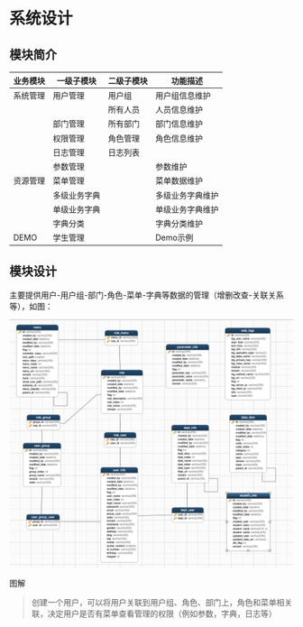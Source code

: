 # 系统设计

## 模块简介

| 业务模块 | 一级子模块       | 二级子模块         |    功能描述            |
| -------- | ------------ | -----------------|------------------- |
| 系统管理 | 用户管理	  | 用户组           | 用户组信息维护   |
|		   |			  | 所有人员         | 人员信息维护   |
|		   | 部门管理	  | 所有部门         | 部门信息维护       |
|		   | 权限管理	  | 角色管理         | 角色信息维护       |
|          | 日志管理	  | 日志列表         |                    |
|          | 参数管理	  |                  |	参数维护				  |
| 资源管理 | 菜单管理     |           |  菜单数据维护                  |
|          | 多级业务字典 |  |          多级业务字典维护          |
|          | 单级业务字典 |  |        单级业务字典维护            |
|          | 字典分类 |  |            字典分类维护        |
| DEMO     | 学生管理     |                  |  Demo示例   |

## 模块设计

主要提供用户-用户组-部门-角色-菜单-字典等数据的管理（增删改查-关联关系等），如图：

![](./image/mysql示例.png) 

图解

>创建一个用户，可以将用户关联到用户组、角色、部门上，角色和菜单相关联，决定用户是否有菜单查看管理的权限（例如参数，字典，日志等）



